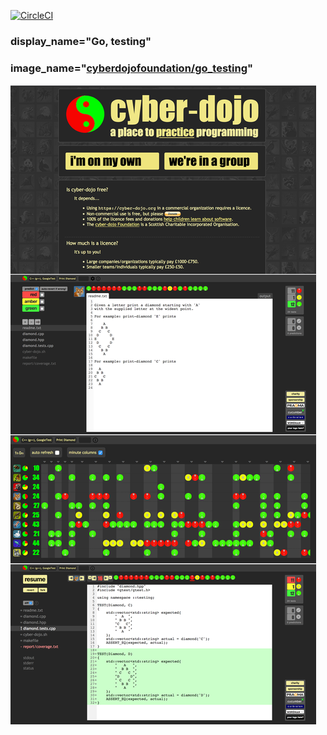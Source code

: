 [![CircleCI](https://circleci.com/gh/cyber-dojo-start-points/go-testing.svg?style=svg)](https://circleci.com/gh/cyber-dojo-start-points/go-testing)

### display_name="Go, testing"
### image_name="[cyberdojofoundation/go_testing](https://hub.docker.com/repository/docker/cyberdojofoundation/go_testing)"

![cyber-dojo.org home page](https://github.com/cyber-dojo/cyber-dojo/blob/master/shared/home_page_snapshot.png)
